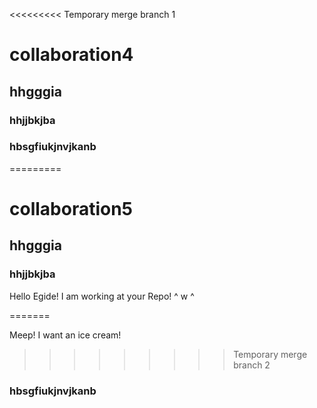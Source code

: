 <<<<<<<<< Temporary merge branch 1
# collaboration4
## hhgggia
### hhjjbkjba
### hbsgfiukjnvjkanb
=========
# collaboration5
## hhgggia
### hhjjbkjba

Hello Egide! I am working at your Repo! ^ w ^

=======

Meep! I want an ice cream!
>>>>>>>>> Temporary merge branch 2

### hbsgfiukjnvjkanb